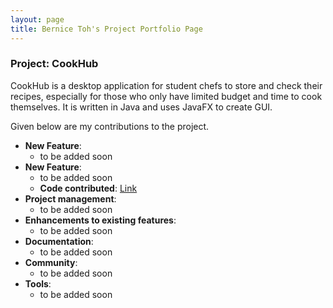 ```yaml
---
layout: page
title: Bernice Toh's Project Portfolio Page
---
```


### Project: CookHub

CookHub is a desktop application for student chefs to store and check their recipes, especially for those who only have limited budget and time to cook themselves.
It is written in Java and uses JavaFX to create GUI.

Given below are my contributions to the project.

* **New Feature**:
    * to be added soon
* **New Feature**:
    * to be added soon
    * **Code contributed**: [Link]()
* **Project management**:
    * to be added soon
* **Enhancements to existing features**:
    * to be added soon
* **Documentation**:
    * to be added soon
* **Community**:
    * to be added soon
* **Tools**:
    * to be added soon
